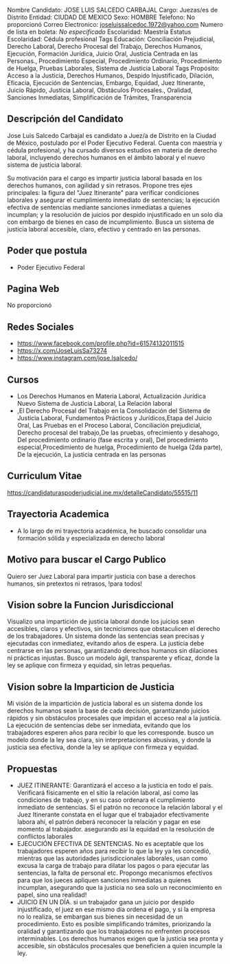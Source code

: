 Nombre Candidato: JOSE LUIS SALCEDO CARBAJAL
Cargo: Juezas/es de Distrito
Entidad: CIUDAD DE MEXICO
Sexo: HOMBRE
Telefono: No proporcionó
Correo Electronico: joseluissalcedoc.1972@yahoo.com
Numero de lista en boleta: *No especificado*
Escolaridad: Maestría
Estatus Escolaridad: Cédula profesional
Tags Educación: Conciliación Prejudicial, Derecho Laboral, Derecho Procesal del Trabajo, Derechos Humanos, Ejecución, Formación Jurídica, Juicio Oral, Justicia Centrada en las Personas., Procedimiento Especial, Procedimiento Ordinario, Procedimiento de Huelga, Pruebas Laborales, Sistema de Justicia Laboral
Tags Propósito: Acceso a la Justicia, Derechos Humanos, Despido Injustificado, Dilación, Eficacia, Ejecución de Sentencias, Embargo, Equidad, Juez Itinerante, Juicio Rápido, Justicia Laboral, Obstáculos Procesales., Oralidad, Sanciones Inmediatas, Simplificación de Trámites, Transparencia


## Descripción del Candidato 

Jose Luis Salcedo Carbajal es candidato a Juez/a de Distrito en la Ciudad de México, postulado por el Poder Ejecutivo Federal. Cuenta con maestría y cédula profesional, y ha cursado diversos estudios en materia de derecho laboral, incluyendo derechos humanos en el ámbito laboral y el nuevo sistema de justicia laboral.

Su motivación para el cargo es impartir justicia laboral basada en los derechos humanos, con agilidad y sin retrasos.  Propone tres ejes principales: la figura del "Juez Itinerante" para verificar condiciones laborales y asegurar el cumplimiento inmediato de sentencias; la ejecución efectiva de sentencias mediante sanciones inmediatas a quienes incumplan; y la resolución de juicios por despido injustificado en un solo día con embargo de bienes en caso de incumplimiento. Busca un sistema de justicia laboral accesible, claro, efectivo y centrado en las personas.


## Poder que postula

- Poder Ejecutivo Federal


## Pagina Web

No proporcionó


## Redes Sociales

- https://www.facebook.com/profile.php?id=61574132011515
- https://x.com/JoseLuisSa73274
- https://www.instagram.com/jose.lsalcedo/


## Cursos

- Los Derechos Humanos en Materia Laboral, Actualización Jurídica Nuevo Sistema de Justicia Laboral, La Relación laboral
- ,El Derecho Procesal del Trabajo en la Consolidación del Sistema de Justicia Laboral, Fundamentos Prácticos y Jurídicos,Etapa del Juicio Oral, Las Pruebas en el Proceso Laboral, Conciliación prejudicial, Derecho procesal del trabajo,De las pruebas, ofrecimiento y desahogo, Del procedimiento ordinario (fase escrita y oral), Del procedimiento especial,Procedimiento de huelga, Procedimiento de huelga (2da parte), De la ejecución, La justicia centrada en las personas


## Curriculum Vitae

https://candidaturaspoderjudicial.ine.mx/detalleCandidato/55515/11


## Trayectoria Academica

- A lo largo de mi trayectoria académica, he buscado consolidar una formación sólida y especializada en derecho laboral


## Motivo para buscar el Cargo Publico

Quiero ser Juez Laboral para impartir justicia con base a derechos humanos, sin pretextos ni retrasos, !para todos!


## Vision sobre la Funcion Jurisdiccional

Visualizo una impartición de justicia laboral donde los juicios sean accesibles, claros y efectivos, sin tecnicismos que obstaculicen el derecho de los trabajadores. Un sistema donde las sentencias sean precisas y ejecutadas con inmediatez, evitando años de espera. La justicia debe centrarse en las personas, garantizando derechos humanos sin dilaciones ni prácticas injustas. Busco un modelo ágil, transparente y eficaz, donde la ley se aplique con firmeza y equidad, sin letras pequeñas.


## Vision sobre la Imparticion de Justicia

Mi visión de la impartición de justicia laboral es un sistema donde los derechos humanos sean la base de cada decisión, garantizando juicios rápidos y sin obstáculos procesales que impidan el acceso real a la justicia. La ejecución de sentencias debe ser inmediata, evitando que los trabajadores esperen años para recibir lo que les corresponde. busco un modelo donde la ley sea clara, sin interpretaciones abusivas, y donde la justicia sea efectiva, donde la ley se aplique con firmeza y equidad.


## Propuestas

- JUEZ ITINERANTE: Garantizará el acceso a la justicia en todo el país. Verificará físicamente en el sitio la relación laboral, así como las condiciones de trabajo, y en su caso ordenara el cumplimiento inmediato de sentencias. Si el patrón no reconoce la relación laboral y el Juez Itinerante constata en el lugar que el trabajador efectivamente labora ahí, el patrón deberá reconocer la relación y pagar en ese momento al trabajador. asegurando así la equidad en la resolución de conflictos laborales
- EJECUCIÓN EFECTIVA DE SENTENCIAS. No es aceptable que los trabajadores esperen años para recibir lo que la ley ya les concedió, mientras que las autoridades jurisdiccionales laborales, usan como excusa la carga de trabajo para dilatar los pagos o para ejecutar las sentencias, la falta de personal etc. Propongo mecanismos efectivos para que los jueces apliquen sanciones inmediatas a quienes incumplan, asegurando que la justicia no sea solo un reconocimiento en papel, sino una realidad!
- JUICIO EN UN DÍA. si un trabajador gana un juicio por despido injustificado, el juez en ese mismo día ordena el pago, y si la empresa no lo realiza, se embargan sus bienes sin necesidad de un procedimiento. Esto es posible simplificando trámites, priorizando la oralidad y garantizando que los trabajadores no enfrenten procesos interminables. Los derechos humanos exigen que la justicia sea pronta y accesible, sin obstáculos procesales que beneficien a quien incumple la ley.

